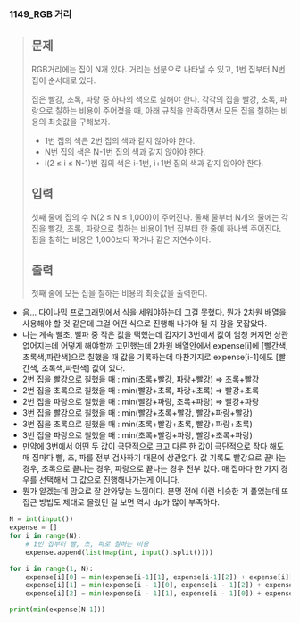 ### 1149_RGB 거리

> ## 문제
>
> RGB거리에는 집이 N개 있다. 거리는 선분으로 나타낼 수 있고, 1번 집부터 N번 집이 순서대로 있다.
>
> 집은 빨강, 초록, 파랑 중 하나의 색으로 칠해야 한다. 각각의 집을 빨강, 초록, 파랑으로 칠하는 비용이 주어졌을 때, 아래 규칙을 만족하면서 모든 집을 칠하는 비용의 최솟값을 구해보자.
>
> - 1번 집의 색은 2번 집의 색과 같지 않아야 한다.
> - N번 집의 색은 N-1번 집의 색과 같지 않아야 한다.
> - i(2 ≤ i ≤ N-1)번 집의 색은 i-1번, i+1번 집의 색과 같지 않아야 한다.
>
> ## 입력
>
> 첫째 줄에 집의 수 N(2 ≤ N ≤ 1,000)이 주어진다. 둘째 줄부터 N개의 줄에는 각 집을 빨강, 초록, 파랑으로 칠하는 비용이 1번 집부터 한 줄에 하나씩 주어진다. 집을 칠하는 비용은 1,000보다 작거나 같은 자연수이다.
>
> ## 출력
>
> 첫째 줄에 모든 집을 칠하는 비용의 최솟값을 출력한다.



- 음... 다이나믹 프로그래밍에서 식을 세워야하는데 그걸 못했다. 뭔가 2차원 배열을 사용해야 할 것 같은데 그걸 어떤 식으로 진행해 나가야 될 지 감을 못잡았다. 
- 나는 계속 빨초, 빨파 중 작은 값을 택했는데 갑자기 3번에서 값이 엄청 커지면 상관없어지는데 어떻게 해야할까 고민했는데 2차원 배열안에서 expense[i]에 [빨간색, 초록색,파란색]으로 칠했을 때 값을 기록하는데 마찬가지로 expense[i-1]에도 [빨간색, 초록색,파란색] 값이 있다. 
- 2번 집을 빨강으로 칠했을 때 : min(초록+빨강, 파랑+빨강) => 초록+빨강
- 2번 집을 초록으로 칠했을 때 : min(빨강+초록, 파랑+초록) => 빨강+초록
- 2번 집을 파랑으로 칠했을 때 : min(빨강+파랑, 초록+파랑) => 빨강+파랑
- 3번 집을 빨강으로 칠했을 때 : min(빨강+초록+빨강, 빨강+파랑+빨강) 
- 3번 집을 초록으로 칠했을 때 : min(초록+빨강+초록, 빨강+파랑+초록)
- 3번 집을 파랑으로 칠했을 때 : min(초록+빨강+파랑, 빨강+초록+파랑)
- 만약에 3번에서 어떤 두 값이 극단적으로 크고 다른 한 값이 극단적으로 작다 해도 매 집마다 빨, 초, 파를 전부 검사하기 때문에 상관없다. 값 기록도 빨강으로 끝나는 경우, 초록으로 끝나는 경우, 파랑으로 끝나는 경우 전부 있다. 매 집마다 한 가지 경우를 선택해서 그 값으로 진행해나가는게 아니다.
- 뭔가 알겠는데 맘으로 잘 안와닿는 느낌이다. 분명 전에 이런 비슷한 거 풀었는데 또 접근 방법도 제대로 몰랐던 걸 보면 역시 dp가 많이 부족하다.

```python
N = int(input())
expense = []
for i in range(N):
    # 1번 집부터 빨, 초, 파로 칠하는 비용
    expense.append(list(map(int, input().split())))

for i in range(1, N):
    expense[i][0] = min(expense[i-1][1], expense[i-1][2]) + expense[i][0]
    expense[i][1] = min(expense[i - 1][0], expense[i - 1][2]) + expense[i][1]
    expense[i][2] = min(expense[i - 1][1], expense[i - 1][0]) + expense[i][2]

print(min(expense[N-1]))
```

